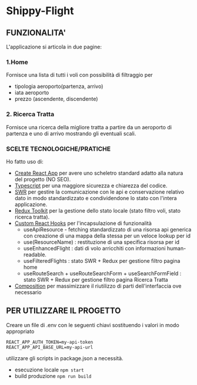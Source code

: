 # Shippy-Flight

## FUNZIONALITA'

L'applicazione si articola in due pagine:

### 1.Home
Fornisce una lista di tutti i voli con possibilità di filtraggio per
- tipologia aeroporto(partenza, arrivo)
- iata aeroporto
- prezzo (ascendente, discendente)

### 2. Ricerca Tratta
Fornisce una ricerca della migliore tratta a partire da un aeroporto di partenza e uno di arrivo mostrando gli eventuali scali.

### SCELTE TECNOLOGICHE/PRATICHE

Ho fatto uso di:
- [Create React App](https://github.com/facebook/create-react-app) per avere uno scheletro standard adatto alla natura del progetto (NO SEO).
- [Typescript](https://www.typescriptlang.org/) per una maggiore sicurezza e chiarezza del codice.
- [SWR](https://swr.vercel.app/) per gestire la comunicazione con le api e conservazione relativo dato in modo standardizzato e condividendone lo stato con l'intera applicazione. 
- [Redux Toolkit](https://redux-toolkit.js.org/) per la gestione dello stato locale (stato filtro voli, stato ricerca tratta).
- [Custom React Hooks](https://it.reactjs.org/docs/hooks-custom.html) per l'incapsulazione di funzionalità
    - useApiResource - fetching standardizzato di una risorsa api generica con creazione di una mappa della stessa per un veloce lookup per id
    - use(ResourceName) : restituzione di una specifica risorsa per id
    - useEnhancedFlight : dati di volo arricchiti con informazioni human-readable.
    - useFilteredFlights : stato SWR + Redux per gestione filtro pagina home
    - useRouteSearch + useRouteSearchForm + useSearchFormField : stato SWR + Redux per gestione filtro pagina Ricerca Tratta
- [Composition](https://it.reactjs.org/docs/composition-vs-inheritance.html) per massimizzare il riutilizzo di parti dell'interfaccia ove necessario 


## PER UTILIZZARE IL PROGETTO

Creare un file di .env con le seguenti chiavi sostituendo i valori in modo appropriato

```
REACT_APP_AUTH_TOKEN=my-api-token
REACT_APP_API_BASE_URL=my-api-url
```

utilizzare gli scripts in package.json a necessità.
- esecuzione locale `npm start`
- build produzione `npm run build`

